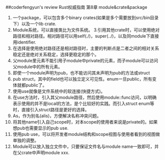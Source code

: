 ##coderfengyun's review
Rust权威指南 第8章 module&crate&package
1. 一个package，可以包含多个binary crates(如果是多个需要放到src/bin目录下）以及一个lib crate.
2. Module系统，可以直接类比为文件系统。
3.引用其他crate时，可以使用绝对路径和相对路径。相对路径可以用self(./)，super(../)，以及同module下直接用identifier.
4. 在选择是使用绝对路径还是相对路径时，主要的判断点是二者之间的相对关系稳定还是绝对关系稳定，选择更稳定的那个。
5. 父module里元素不能引用子module中private的元素，而子module可以访问父module中的所有元素。
6. 即使一个module声明为pub，也不能访问其未声明为pub的方法或struct
7. pub struct，其中的field也可以独立定义可见性。enum一旦public，所有变体就都public了。
8. 使用use就像是文件系统中的软连接(快捷方式)。
9. 在use方法时，引入其父module路径，然后使用module::func访问，以明确表示使用的并不是local的方法，是个比较好的实践。而引入struct enum等时，直接引入struct路径是更好的选择。
10. As，作为别名(alis)，方便解决名称冲突问题。
11. 将其他name引入自己scope时，对本scope的使用者来说是private的。如果想pub也需要显示的pub use.
12. 使用pub use，可以将开发者module结构和scope视图与使用者看到的视图做单独的调整。
13. Module可以放入独立文件中，只要保证文件名与module name一致即可，并在父crate中声明module xxx.
